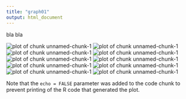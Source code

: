 ```yaml
---
title: "graph01"
output: html_document
---
```


bla bla

![plot of chunk unnamed-chunk-1](figure/unnamed-chunk-1-1.png) ![plot of chunk unnamed-chunk-1](figure/unnamed-chunk-1-2.png) ![plot of chunk unnamed-chunk-1](figure/unnamed-chunk-1-3.png) ![plot of chunk unnamed-chunk-1](figure/unnamed-chunk-1-4.png) ![plot of chunk unnamed-chunk-1](figure/unnamed-chunk-1-5.png) ![plot of chunk unnamed-chunk-1](figure/unnamed-chunk-1-6.png) ![plot of chunk unnamed-chunk-1](figure/unnamed-chunk-1-7.png) ![plot of chunk unnamed-chunk-1](figure/unnamed-chunk-1-8.png) ![plot of chunk unnamed-chunk-1](figure/unnamed-chunk-1-9.png) ![plot of chunk unnamed-chunk-1](figure/unnamed-chunk-1-10.png) 

Note that the `echo = FALSE` parameter was added to the code chunk to prevent printing of the R code that generated the plot.
